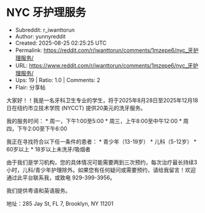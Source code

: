 # NYC 牙护理服务

- Subreddit: r_iwanttorun
- Author: yunnyreddit
- Created: 2025-08-25 02:25:25 UTC
- Permalink: https://reddit.com/r/iwanttorun/comments/1mzepe6/nyc_牙护理服务/
- URL: https://www.reddit.com/r/iwanttorun/comments/1mzepe6/nyc_牙护理服务/
- Ups: 19 | Ratio: 1.0 | Comments: 2
- Flair: 分享帖


大家好！！我是一名牙科卫生专业的学生，​​将于2025年8月28日至2025年12月18日在纽约市立技术学院
(NYCCT) 提供20美元的洗牙服务。

我的服务时间： \* 周一，下午1:00至5:00 \* 周三，上午8:00至中午12:00 \*
周四，下午2:00至下午6:00

我正在寻找符合以下任一条件的患者： \* 青少年（13-19岁） \*
儿科（5-12岁） \* 60岁以上 \* 18岁以上未洗牙/吸烟者

由于我们是学习机构，您的具体情况可能需要两到三次预约，每次治疗最长持续3小时，儿科/青少年护理除外。如果您有任何疑问或需要预约，请给我留言！欢迎通过此平台联系我，或致电
929-399-3956。

我们提供粤语和英语服务。

地址：285 Jay St, FL 7, Brooklyn, NY 11201

